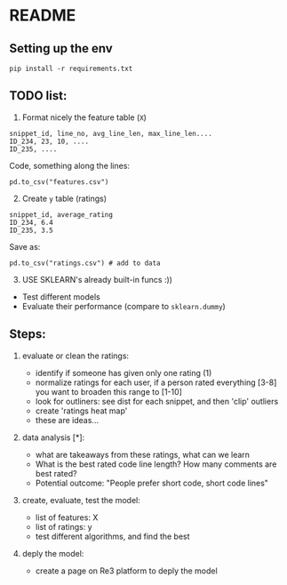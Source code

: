 # README

## Setting up the env

```
pip install -r requirements.txt
```

## TODO list:

1. Format nicely the feature table (`X`)

```
snippet_id, line_no, avg_line_len, max_line_len....
ID_234, 23, 10, ....
ID_235, ....
```

Code, something along the lines:

```
pd.to_csv("features.csv")
```

2. Create `y` table (ratings)

```
snippet_id, average_rating
ID_234, 6.4
ID_235, 3.5
```

Save as:

```
pd.to_csv("ratings.csv") # add to data
```

3. USE SKLEARN's already built-in funcs :))

- Test different models
- Evaluate their performance (compare to `sklearn.dummy`)


## Steps:

1. evaluate or clean the ratings:
    - identify if someone has given only one rating (1)
    - normalize ratings for each user, if a person rated everything [3-8] you want to broaden this range to [1-10]
    - look for outliners: see dist for each snippet, and then 'clip' outliers 
    - create 'ratings heat map'
    - these are ideas...

2. data analysis [*]:
    - what are takeaways from these ratings, what can we learn
    - What is the best rated code line length? How many comments are best rated? 
    - Potential outcome: "People prefer short code, short code lines"

3. create, evaluate, test the model:
   - list of features: X
   - list of ratings: y
   - test different algorithms, and find the best 

4. deply the model:
   - create a page on Re3 platform to deply the model